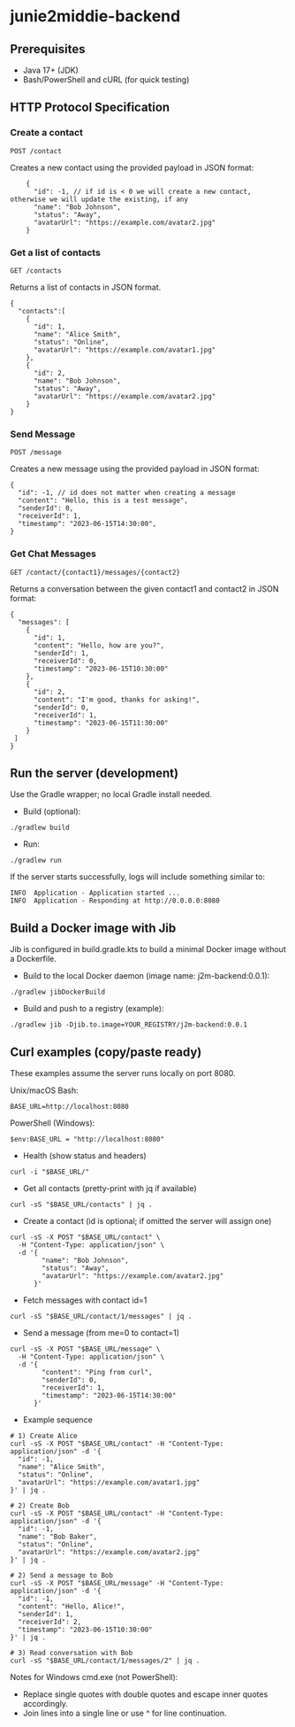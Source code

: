 # junie2middie-backend

## Prerequisites
- Java 17+ (JDK)
- Bash/PowerShell and cURL (for quick testing)

## HTTP Protocol Specification

### Create a contact

`POST /contact`

Creates a new contact using the provided payload in JSON format:
```
    {
      "id": -1, // if id is < 0 we will create a new contact, otherwise we will update the existing, if any 
      "name": "Bob Johnson",
      "status": "Away",
      "avatarUrl": "https://example.com/avatar2.jpg"
    } 
```


### Get a list of contacts

`GET /contacts` 

Returns a list of contacts in JSON format. 
```
{
  "contacts":[
    {
      "id": 1,
      "name": "Alice Smith",
      "status": "Online",
      "avatarUrl": "https://example.com/avatar1.jpg"
    },
    {
      "id": 2,
      "name": "Bob Johnson",
      "status": "Away",
      "avatarUrl": "https://example.com/avatar2.jpg"
    } 
}
```

### Send Message

`POST /message`

Creates a new message using the provided payload in JSON format:

```
{
  "id": -1, // id does not matter when creating a message 
  "content": "Hello, this is a test message",
  "senderId": 0, 
  "receiverId": 1,  
  "timestamp": "2023-06-15T14:30:00", 
}
```

### Get Chat Messages

`GET /contact/{contact1}/messages/{contact2}`

Returns a conversation between the given contact1 and contact2 in JSON format:

```
{
  "messages": [
    {
      "id": 1,
      "content": "Hello, how are you?",
      "senderId": 1,
      "receiverId": 0,
      "timestamp": "2023-06-15T10:30:00"
    },
    {
      "id": 2,
      "content": "I'm good, thanks for asking!",
      "senderId": 0,
      "receiverId": 1,
      "timestamp": "2023-06-15T11:30:00"
    }
 ]
}
```

## Run the server (development)
Use the Gradle wrapper; no local Gradle install needed.

- Build (optional):
```
./gradlew build
```

- Run:
```
./gradlew run
```

If the server starts successfully, logs will include something similar to:
```
INFO  Application - Application started ...
INFO  Application - Responding at http://0.0.0.0:8080
```

## Build a Docker image with Jib
Jib is configured in build.gradle.kts to build a minimal Docker image without a Dockerfile.

- Build to the local Docker daemon (image name: j2m-backend:0.0.1):
```
./gradlew jibDockerBuild
```

- Build and push to a registry (example):
```
./gradlew jib -Djib.to.image=YOUR_REGISTRY/j2m-backend:0.0.1
```

## Curl examples (copy/paste ready)
These examples assume the server runs locally on port 8080.

Unix/macOS Bash:
```
BASE_URL=http://localhost:8080
```
PowerShell (Windows):
```
$env:BASE_URL = "http://localhost:8080"
```

- Health (show status and headers)
```
curl -i "$BASE_URL/"
```

- Get all contacts (pretty-print with jq if available)
```
curl -sS "$BASE_URL/contacts" | jq .
```

- Create a contact (id is optional; if omitted the server will assign one)
```
curl -sS -X POST "$BASE_URL/contact" \
  -H "Content-Type: application/json" \
  -d '{
        "name": "Bob Johnson",
        "status": "Away",
        "avatarUrl": "https://example.com/avatar2.jpg"
      }'
```

- Fetch messages with contact id=1
```
curl -sS "$BASE_URL/contact/1/messages" | jq .
```

- Send a message (from me=0 to contact=1)
```
curl -sS -X POST "$BASE_URL/message" \
  -H "Content-Type: application/json" \
  -d '{
        "content": "Ping from curl",
        "senderId": 0,
        "receiverId": 1,
        "timestamp": "2023-06-15T14:30:00"
      }'
```

- Example sequence
```
# 1) Create Alice
curl -sS -X POST "$BASE_URL/contact" -H "Content-Type: application/json" -d '{
  "id": -1,
  "name": "Alice Smith",
  "status": "Online",
  "avatarUrl": "https://example.com/avatar1.jpg"
}' | jq .

# 2) Create Bob
curl -sS -X POST "$BASE_URL/contact" -H "Content-Type: application/json" -d '{
  "id": -1,
  "name": "Bob Baker",
  "status": "Online",
  "avatarUrl": "https://example.com/avatar2.jpg"
}' | jq .

# 2) Send a message to Bob
curl -sS -X POST "$BASE_URL/message" -H "Content-Type: application/json" -d '{
  "id": -1,
  "content": "Hello, Alice!",
  "senderId": 1,
  "receiverId": 2,
  "timestamp": "2023-06-15T10:30:00"
}' | jq .

# 3) Read conversation with Bob
curl -sS "$BASE_URL/contact/1/messages/2" | jq .
```

Notes for Windows cmd.exe (not PowerShell):
- Replace single quotes with double quotes and escape inner quotes accordingly.
- Join lines into a single line or use ^ for line continuation.
